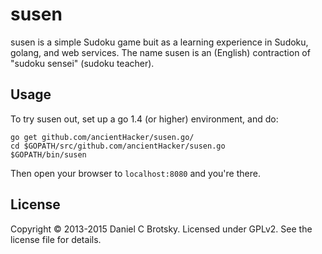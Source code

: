 # susen

susen is a simple Sudoku game buit as a learning experience in
Sudoku, golang, and web services.  The name susen is an (English)
contraction of "sudoku sensei" (sudoku teacher).

## Usage

To try susen out, set up a go 1.4 (or higher) environment, and do:

	go get github.com/ancientHacker/susen.go/
	cd $GOPATH/src/github.com/ancientHacker/susen.go
	$GOPATH/bin/susen

Then open your browser to `localhost:8080` and you're there.

## License

Copyright © 2013-2015 Daniel C Brotsky.  Licensed under GPLv2.
See the license file for details.
